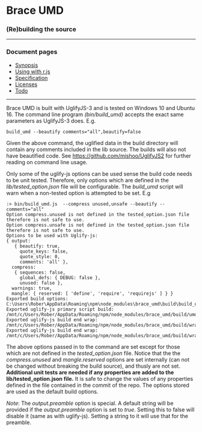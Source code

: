 
# Brace UMD
### (Re)building the source

------

### Document pages
* [Synopsis](https://github.com/restarian/brace_umd/blob/master/README.md)
* [Using with r.js](https://github.com/restarian/brace_umd/blob/master/doc/optimizer.md)
* [Specification](https://github.com/restarian/brace_umd/blob/master/doc/specification.md)
* [Licenses](https://github.com/restarian/brace_umd/blob/master/doc/license.md)
* [Todo](https://github.com/restarian/brace_umd/blob/master/doc/todo.md)


----


Brace UMD is built with UglifyJS-3 and is tested on Windows 10 and Ubuntu 16. The command line program *(bin/build_umd)* accepts the exact same parameters as UglifyJS-3 does. E.g.

    build_umd --beautify comments="all",beautify=false

Given the above command, the uglified data in the build directory will contain any comments included in the lib source. The builds will also not have beautified code. See <https://github.com/mishoo/UglifyJS2> for further reading on command line usage.

Only some of the uglify-js options can be used sense the build code needs to be unit tested. Therefore, only options which are defined in the *lib/tested_option.json* file will be configurable. The *build_umd* script will warn when a non-tested option is attempted to be set. E.g

    :> bin/build_umd.js  --compress unused,unsafe --beautify --comments="all"
    Option compress.unused is not defined in the tested_option.json file therefore is not safe to use.
    Option compress.unsafe is not defined in the tested_option.json file therefore is not safe to use.
    Options to be used with Uglify-js:
    { output:
       { beautify: true,
         quote_keys: false,
         quote_style: 0,
         comments: 'all' },
      compress:
       { sequences: false,
         global_defs: { DEBUG: false },
         unused: false },
      warnings: true,
      mangle: { reserved: [ 'define', 'require', 'requirejs' ] } }
    Exported build options: C:\Users\Rober\AppData\Roaming\npm\node_modules\brace_umd\build\build_options_0.2.2.txt
    Exported uglify-js primary script build: /mnt/c/Users/Rober/AppData/Roaming/npm/node_modules/brace_umd/build/umd_0.2.2.js
    Exported uglify-js build end wrap: /mnt/c/Users/Rober/AppData/Roaming/npm/node_modules/brace_umd/build/wrap_start_umd_0.2.2.frag
    Exported uglify-js build end wrap: /mnt/c/Users/Rober/AppData/Roaming/npm/node_modules/brace_umd/build/wrap_end_umd_0.2.2.frag

The above options passed in to the command are set except for those which are not defined in the *tested_option.json* file. Notice that the the *compress.unused* and *mangle.reserved* options are set internally (can not be changed without breaking the build source), and thusly are not set. **Additional unit tests are needed if any properties are added to the lib/tested_option.json file.** It is safe to change the values of any properties defined in the file contained in the commit of the repo. The options stored are used as the default build options.

*Note*: The *output.preamble* option is special. A default string will be provided if the *output.preamble* option is set to *true*. Setting this to false will disable it (same as with uglify-js).
 Setting a string to it will use that for the preamble.

